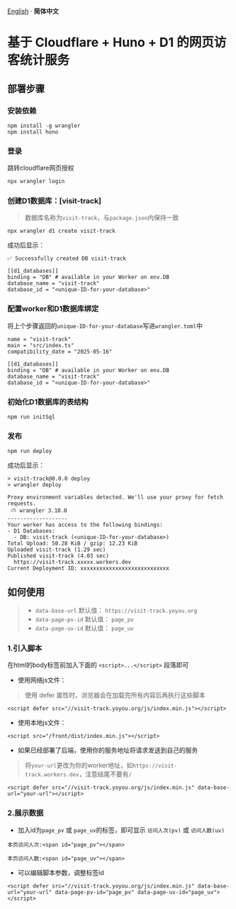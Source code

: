 [English](./README.md) · **简体中文**

# 基于 Cloudflare + Huno + D1 的网页访客统计服务

## 部署步骤

### 安装依赖

```
npm install -g wrangler
npm install hono
```

### 登录

跳转cloudflare网页授权

```bash
npx wrangler login
```

### 创建D1数据库：[visit-track]

> 数据库名称为`visit-track`，与`package.json`内保持一致

```
npx wrangler d1 create visit-track
```

成功后显示：

```
✅ Successfully created DB visit-track

[[d1_databases]]
binding = "DB" # available in your Worker on env.DB
database_name = "visit-track"
database_id = "<unique-ID-for-your-database>"
```

### 配置worker和D1数据库绑定

将上个步骤返回的`unique-ID-for-your-database`写进`wrangler.toml`中

```
name = "visit-track"
main = "src/index.ts"
compatibility_date = "2025-05-16"

[[d1_databases]]
binding = "DB" # available in your Worker on env.DB
database_name = "visit-track"
database_id = "<unique-ID-for-your-database>"
```

### 初始化D1数据库的表结构

```
npm run initSql
```

### 发布

```
npm run deploy
```

成功后显示：

```
> visit-track@0.0.0 deploy
> wrangler deploy

Proxy environment variables detected. We'll use your proxy for fetch requests.
 ⛅️ wrangler 3.18.0
-------------------
Your worker has access to the following bindings:
- D1 Databases:
  - DB: visit-track (<unique-ID-for-your-database>)
Total Upload: 50.28 KiB / gzip: 12.23 KiB
Uploaded visit-track (1.29 sec)
Published visit-track (4.03 sec)
  https://visit-track.xxxxx.workers.dev
Current Deployment ID: xxxxxxxxxxxxxxxxxxxxxxxxxxxx
```

## 如何使用
>
> - `data-base-url` 默认值： `https://visit-track.yoyou.org`
> - `data-page-pv-id` 默认值： `page_pv`
> - `data-page-uv-id` 默认值： `page_uv`
>
### 1.引入脚本

在html的body标签前加入下面的 `<script>...</script>` 段落即可

- 使用网络js文件：

> 使用 defer 属性时，浏览器会在加载完所有内容后再执行这些脚本

```
<script defer src="//visit-track.yoyou.org/js/index.min.js"></script>
```

- 使用本地js文件：

```
<script src="/front/dist/index.min.js"></script>
```

- 如果已经部署了后端，使用你的服务地址将请求发送到自己的服务

> 将`your-url`更改为你的worker地址，如`https://visit-track.workers.dev`，注意结尾不要有`/`

```
<script defer src="//visit-track.yoyou.org/js/index.min.js" data-base-url="your-url"></script>
```

### 2.展示数据

- 加入id为`page_pv` 或 `page_uv`的标签，即可显示 `访问人次(pv)` 或 `访问人数(uv)`

```
本页访问人次:<span id="page_pv"></span>

本页访问人数:<span id="page_uv"></span>
```

- 可以编辑脚本参数，调整标签id

```
<script defer src="//visit-track.yoyou.org/js/index.min.js" data-base-url="your-url" data-page-pv-id="page_pv" data-page-uv-id="page_uv"></script>
```
